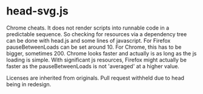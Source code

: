 # head-svg.js

Chrome cheats.
It does not render scripts into runnable code in a predictable sequence.
So checking for resources via a dependency tree can be done with head.js and some lines of javascript.
For Firefox pauseBetweenLoads can be set around 10.
For Chrome, this has to be bigger, sometimes 200.
Chrome looks faster and actually is as long as the js loading is simple.
With significant js resources, Firefox might actually be faster as the pauseBetweenLoads is not 'averaged' at a higher value.

Licenses are inherited from originals.
Pull request withheld due to head being in redesign.
